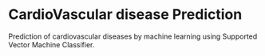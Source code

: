 # CardioVascular disease Prediction
Prediction of cardiovascular diseases by machine learning using Supported Vector Machine Classifier.
